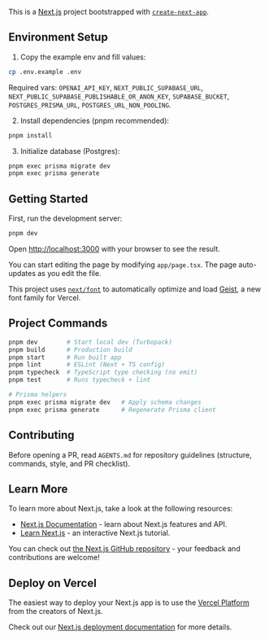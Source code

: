 This is a [Next.js](https://nextjs.org) project bootstrapped with [`create-next-app`](https://nextjs.org/docs/app/api-reference/cli/create-next-app).

## Environment Setup

1) Copy the example env and fill values:

```bash
cp .env.example .env
```

Required vars: `OPENAI_API_KEY`, `NEXT_PUBLIC_SUPABASE_URL`, `NEXT_PUBLIC_SUPABASE_PUBLISHABLE_OR_ANON_KEY`, `SUPABASE_BUCKET`, `POSTGRES_PRISMA_URL`, `POSTGRES_URL_NON_POOLING`.

2) Install dependencies (pnpm recommended):

```bash
pnpm install
```

3) Initialize database (Postgres):

```bash
pnpm exec prisma migrate dev
pnpm exec prisma generate
```

## Getting Started

First, run the development server:

```bash
pnpm dev
```

Open [http://localhost:3000](http://localhost:3000) with your browser to see the result.

You can start editing the page by modifying `app/page.tsx`. The page auto-updates as you edit the file.

This project uses [`next/font`](https://nextjs.org/docs/app/building-your-application/optimizing/fonts) to automatically optimize and load [Geist](https://vercel.com/font), a new font family for Vercel.

## Project Commands

```bash
pnpm dev        # Start local dev (Turbopack)
pnpm build      # Production build
pnpm start      # Run built app
pnpm lint       # ESLint (Next + TS config)
pnpm typecheck  # TypeScript type checking (no emit)
pnpm test       # Runs typecheck + lint

# Prisma helpers
pnpm exec prisma migrate dev   # Apply schema changes
pnpm exec prisma generate      # Regenerate Prisma client
```

## Contributing

Before opening a PR, read `AGENTS.md` for repository guidelines (structure, commands, style, and PR checklist).

## Learn More

To learn more about Next.js, take a look at the following resources:

- [Next.js Documentation](https://nextjs.org/docs) - learn about Next.js features and API.
- [Learn Next.js](https://nextjs.org/learn) - an interactive Next.js tutorial.

You can check out [the Next.js GitHub repository](https://github.com/vercel/next.js) - your feedback and contributions are welcome!

## Deploy on Vercel

The easiest way to deploy your Next.js app is to use the [Vercel Platform](https://vercel.com/new?utm_medium=default-template&filter=next.js&utm_source=create-next-app&utm_campaign=create-next-app-readme) from the creators of Next.js.

Check out our [Next.js deployment documentation](https://nextjs.org/docs/app/building-your-application/deploying) for more details.
